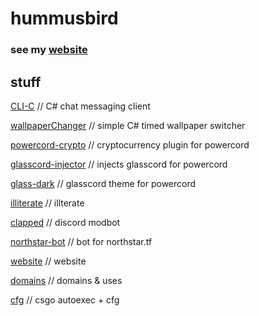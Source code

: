 # hummusbird

### see my [website](https://hummusbird.co.uk)


## stuff

[CLI-C](https://github.com/hummusbird/clic) // C# chat messaging client

[wallpaperChanger](https://github.com/hummusbird/wallpaperChanger) // simple C# timed wallpaper switcher

[powercord-crypto](https://github.com/hummusbird/powercord-crypto) // cryptocurrency plugin for powercord

[glasscord-injector](https://github.com/hummusbird/glasscord-injector) // injects glasscord for powercord

[glass-dark](https://github.com/hummusbird/glass-dark) // glasscord theme for powercord

[illiterate](https://github.com/hummusbird/illiterate) // illterate

[clapped](https://github.com/hummusbird/clapped) // discord modbot

[northstar-bot](https://github.com/hummusbird/northstar-bot) // bot for northstar.tf

[website](https://github.com/hummusbird/website) // website

[domains](https://github.com/hummusbird/domains) // domains & uses

[cfg](https://github.com/hummusbird/cfg) // csgo autoexec + cfg

